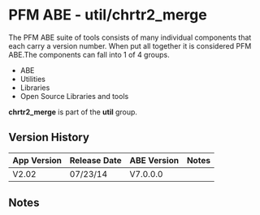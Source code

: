 # PFM ABE - util/chrtr2_merge

The PFM ABE suite of tools consists of many individual components that each carry a version number.  When put all together it is considered PFM ABE.The components can fall into 1 of 4 groups.
- ABE
- Utilities
- Libraries
- Open Source Libraries and tools

**chrtr2_merge** is part of the **util** group.

## Version History

|App Version|Release Date|ABE Version|Notes|
|-------|------------|-----|---|
|V2.02|07/23/14|V7.0.0.0|  |

## Notes
